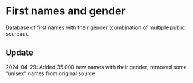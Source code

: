 # First names and gender

Database of first names with their gender (combination of multiple public sources).

## Update
2024-04-29: Added 35.000 new names with their gender; removed some "unisex" names from original source
